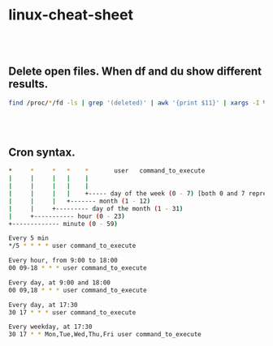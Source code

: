 # linux-cheat-sheet

<br /><br />

## Delete open files. When df and du show different results.
```bash
find /proc/*/fd -ls | grep '(deleted)' | awk '{print $11}' | xargs -I % sh -c 'echo /dev/null > %'
```

<br /><br />

## Cron syntax.
```bash
*     *     *   *    *       user   command_to_execute
|     |     |   |    |
|     |     |   |    |
|     |     |   |    +----- day of the week (0 - 7) [both 0 and 7 represent Sunday]
|     |     |   +------- month (1 - 12)
|     |     +--------- day of the month (1 - 31)
|     +----------- hour (0 - 23)
+------------- minute (0 - 59)

Every 5 min
*/5 * * * * user command_to_execute

Every hour, from 9:00 to 18:00
00 09-18 * * * user command_to_execute

Every day, at 9:00 and 18:00
00 09,18 * * * user command_to_execute

Every day, at 17:30
30 17 * * * user command_to_execute

Every weekday, at 17:30
30 17 * * Mon,Tue,Wed,Thu,Fri user command_to_execute
```

<br /><br />
